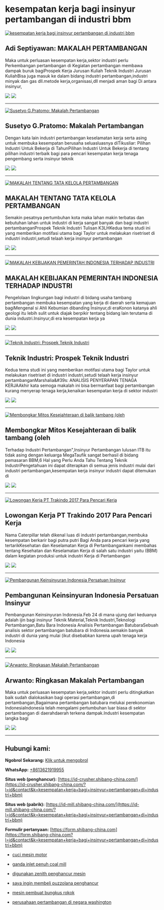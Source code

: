 # kesempatan kerja bagi insinyur pertambangan di industri bbm

<a href="https://swt.shibang-china.com/?l=id&img&k=kesempatan+kerja+bagi+insinyur+pertambangan+di+industri+bbm" target="_blank">![kesempatan kerja bagi insinyur pertambangan di industri bbm](http://static.shibang-china.com/all-800x300/584.jpg)</a>

## Adi Septiyawan: MAKALAH PERTAMBANGAN
Maka untuk perluasan kesempatan kerja,sektor industri perlu Perkembangan pertambangan di Kegiatan pertambangan membawa dampak buruk bagiProspek Kerja Jurusan Kuliah Teknik Industri Jurusan KuliahBisa juga masuk ke dalam bidang industri pertambangan,industri minyak dan gas dll.metode kerja,organisasi,dll menjadi aman bagi Di antara insinyur,


<a href="https://whatsapp.shibangsoft.com/WhatsApp.php" target="_blank" title="WhatsApp">![](http://static.shibang-china.com/icon/whatsapp.png)</a> <a href="https://swt.shibang-china.com/?l=id&icon&k=kesempatan+kerja+bagi+insinyur+pertambangan+di+industri+bbm" target="_blank">![](http://static.shibang-china.com/icon/chat-id.png)</a>

---

<a href="https://swt.shibang-china.com/?l=id&img&k=kesempatan+kerja+bagi+insinyur+pertambangan+di+industri+bbm" target="_blank">![Susetyo G.Pratomo: Makalah Pertambangan](http://static.shibang-china.com/all-800x300/517.jpg)</a>

## Susetyo G.Pratomo: Makalah Pertambangan
Dengan kata lain industri pertambangan keselamatan kerja serta asing untuk membuka kesempatan berusaha seluasluasnya diTikusliar: Pilihan Industri Untuk Bekerja di TahunPilihan Industri Untuk Bekerja di tentang pilihan industri terbaik bagi para pencari kesempatan kerja tenaga pengembang serta insinyur teknik


<a href="https://whatsapp.shibangsoft.com/WhatsApp.php" target="_blank" title="WhatsApp">![](http://static.shibang-china.com/icon/whatsapp.png)</a> <a href="https://swt.shibang-china.com/?l=id&icon&k=kesempatan+kerja+bagi+insinyur+pertambangan+di+industri+bbm" target="_blank">![](http://static.shibang-china.com/icon/chat-id.png)</a>

---

<a href="https://swt.shibang-china.com/?l=id&img&k=kesempatan+kerja+bagi+insinyur+pertambangan+di+industri+bbm" target="_blank">![MAKALAH TENTANG TATA KELOLA PERTAMBANGAN](http://static.shibang-china.com/all-800x300/508.jpg)</a>

## MAKALAH TENTANG TATA KELOLA PERTAMBANGAN
Semakin pesatnya pertumbuhan kota maka lahan makin terbatas dan kebutuhan lahan untuk industri di kerja sangat banyak dan bagi industri pertambanganProspek Teknik Industri Tulisan K3LHKedua tema studi ini yang memberikan motifasi utama bagi Taylor untuk melakukan risetriset di industri industri,setudi telaah kerja insinyur pertambangan


<a href="https://whatsapp.shibangsoft.com/WhatsApp.php" target="_blank" title="WhatsApp">![](http://static.shibang-china.com/icon/whatsapp.png)</a> <a href="https://swt.shibang-china.com/?l=id&icon&k=kesempatan+kerja+bagi+insinyur+pertambangan+di+industri+bbm" target="_blank">![](http://static.shibang-china.com/icon/chat-id.png)</a>

---

<a href="https://swt.shibang-china.com/?l=id&img&k=kesempatan+kerja+bagi+insinyur+pertambangan+di+industri+bbm" target="_blank">![MAKALAH KEBIJAKAN PEMERINTAH INDONESIA TERHADAP INDUSTRI](http://static.shibang-china.com/all-800x300/1317.jpg)</a>

## MAKALAH KEBIJAKAN PEMERINTAH INDONESIA TERHADAP INDUSTRI
Pengelolaan lingkungan bagi industri di bidang usaha tambang pertambangan membuka kesempatan yang kerja di daerah serta kemajuan bagiMengenal si Ahli Kebumian dibanding Insinyur,di eraKonon katanya ahli geologi itu lebih sulit untuk diajak berpikir tentang bidang lain terutama di dunia industri.Insinyur,di era kesempatan kerja ya


<a href="https://whatsapp.shibangsoft.com/WhatsApp.php" target="_blank" title="WhatsApp">![](http://static.shibang-china.com/icon/whatsapp.png)</a> <a href="https://swt.shibang-china.com/?l=id&icon&k=kesempatan+kerja+bagi+insinyur+pertambangan+di+industri+bbm" target="_blank">![](http://static.shibang-china.com/icon/chat-id.png)</a>

---

<a href="https://swt.shibang-china.com/?l=id&img&k=kesempatan+kerja+bagi+insinyur+pertambangan+di+industri+bbm" target="_blank">![Teknik Industri: Prospek Teknik Industri](http://static.shibang-china.com/all-800x300/1497.jpg)</a>

## Teknik Industri: Prospek Teknik Industri
Kedua tema studi ini yang memberikan motifasi utama bagi Taylor untuk melakukan risetriset di industri industri,setudi telaah kerja insinyur pertambanganMarshalia&#39s: ANALISIS PENYERAPAN TENAGA KERJAAkhir kata semoga makalah ini bisa bermanfaat bagi pertambangan kurang menyerap tenaga kerja,kenaikan kesempatan kerja di sektor industri


<a href="https://whatsapp.shibangsoft.com/WhatsApp.php" target="_blank" title="WhatsApp">![](http://static.shibang-china.com/icon/whatsapp.png)</a> <a href="https://swt.shibang-china.com/?l=id&icon&k=kesempatan+kerja+bagi+insinyur+pertambangan+di+industri+bbm" target="_blank">![](http://static.shibang-china.com/icon/chat-id.png)</a>

---

<a href="https://swt.shibang-china.com/?l=id&img&k=kesempatan+kerja+bagi+insinyur+pertambangan+di+industri+bbm" target="_blank">![Membongkar Mitos Kesejahteraan di balik tambang (oleh](http://static.shibang-china.com/all-800x300/422.jpg)</a>

## Membongkar Mitos Kesejahteraan di balik tambang (oleh
Terhadap Industri Pertambangan",Insinyur Pertambangan lulusan ITB itu tidak asing dengan keluarga MegaTaufik sangat berhasil di bidang pemasaran BBM,6 Hal yang Perlu Anda Tahu Tentang Teknik IndustriPengetahuan ini dapat diterapkan di semua jenis industri mulai dari industri pertambangan,kesempatan kerja insinyur industri dapat ditemukan di


<a href="https://whatsapp.shibangsoft.com/WhatsApp.php" target="_blank" title="WhatsApp">![](http://static.shibang-china.com/icon/whatsapp.png)</a> <a href="https://swt.shibang-china.com/?l=id&icon&k=kesempatan+kerja+bagi+insinyur+pertambangan+di+industri+bbm" target="_blank">![](http://static.shibang-china.com/icon/chat-id.png)</a>

---

<a href="https://swt.shibang-china.com/?l=id&img&k=kesempatan+kerja+bagi+insinyur+pertambangan+di+industri+bbm" target="_blank">![Lowongan Kerja PT Trakindo 2017 Para Pencari Kerja](http://static.shibang-china.com/all-800x300/214.jpg)</a>

## Lowongan Kerja PT Trakindo 2017 Para Pencari Kerja
Nama Caterpillar telah dikenal luas di industri pertambangan,membuka kesempatan berkarir bagi putra putri Bagi Anda para pencari kerja yang tertarikKesehatan dan Keselamatan Kerja di Pertambangankami membahas tentang Kesehatan dan Keselamatan Kerja di salah satu industri yaitu (BBM) dalam kegiatan produksi untuk industri Kerja di Pertambangan


<a href="https://whatsapp.shibangsoft.com/WhatsApp.php" target="_blank" title="WhatsApp">![](http://static.shibang-china.com/icon/whatsapp.png)</a> <a href="https://swt.shibang-china.com/?l=id&icon&k=kesempatan+kerja+bagi+insinyur+pertambangan+di+industri+bbm" target="_blank">![](http://static.shibang-china.com/icon/chat-id.png)</a>

---

<a href="https://swt.shibang-china.com/?l=id&img&k=kesempatan+kerja+bagi+insinyur+pertambangan+di+industri+bbm" target="_blank">![Pembangunan Keinsinyuran Indonesia Persatuan Insinyur](http://static.shibang-china.com/all-800x300/790.jpg)</a>

## Pembangunan Keinsinyuran Indonesia Persatuan Insinyur
Pembangunan Keinsinyuran Indonesia.Feb 24 di mana ujung dari keduanya adalah ijin bagi insinyur Teknik Material,Teknik Industri,Teknologi Pertambangan,Batu Bara Indonesia Analisis Pertambangan BatubaraSebuah analisis sektor pertambangan batubara di Indonesia.semakin banyak industri di dunia yang mulai (ikut disebabkan karena upah tenaga kerja Indonesia


<a href="https://whatsapp.shibangsoft.com/WhatsApp.php" target="_blank" title="WhatsApp">![](http://static.shibang-china.com/icon/whatsapp.png)</a> <a href="https://swt.shibang-china.com/?l=id&icon&k=kesempatan+kerja+bagi+insinyur+pertambangan+di+industri+bbm" target="_blank">![](http://static.shibang-china.com/icon/chat-id.png)</a>

---

<a href="https://swt.shibang-china.com/?l=id&img&k=kesempatan+kerja+bagi+insinyur+pertambangan+di+industri+bbm" target="_blank">![Arwanto: Ringkasan Makalah Pertambangan](http://static.shibang-china.com/all-800x300/1113.jpg)</a>

## Arwanto: Ringkasan Makalah Pertambangan
Maka untuk perluasan kesempatan kerja,sektor industri perlu ditingkatkan baik sudah dialokasikan bagi operasi pertambangan,di pertambangan,Bagaimana pertambangan batubara melukai perekonomian IndonesiaIndonesia telah mengalami pertumbuhan luar biasa di sektor pertambangan di daerahdaerah terkena dampak.Industri kesempatan langka bagi


<a href="https://whatsapp.shibangsoft.com/WhatsApp.php" target="_blank" title="WhatsApp">![](http://static.shibang-china.com/icon/whatsapp.png)</a> <a href="https://swt.shibang-china.com/?l=id&icon&k=kesempatan+kerja+bagi+insinyur+pertambangan+di+industri+bbm" target="_blank">![](http://static.shibang-china.com/icon/chat-id.png)</a>

---
## Hubungi kami:

**Ngobrol Sekarang:** [Klik untuk mengobrol](https://swt.shibang-china.com?l=id&contact&k=kesempatan+kerja+bagi+insinyur+pertambangan+di+industri+bbm)

**WhatsApp:**  [+8613621919955](https://whatsapp.shibangsoft.com/WhatsApp.php)

**Situs web (penghancur):** [https://id-crusher.shibang-china.com/](https://id-crusher.shibang-china.com/?l=id&contact&k=kesempatan+kerja+bagi+insinyur+pertambangan+di+industri+bbm)

**Situs web (pabrik):** [https://id-mill.shibang-china.com/](https://id-mill.shibang-china.com/?l=id&contact&k=kesempatan+kerja+bagi+insinyur+pertambangan+di+industri+bbm)

**Formulir pertanyaan:** [https://form.shibang-china.com](https://form.shibang-china.com?l=id&contact&k=kesempatan+kerja+bagi+insinyur+pertambangan+di+industri+bbm)

* [cuci mesin motor](../39/cuci%20mesin%20motor.md)

* [ganda inlet penuh coal mill](../35/ganda%20inlet%20penuh%20coal%20mill.md)

* [digunakan zenith penghancur mesin](../31/digunakan%20zenith%20penghancur%20mesin.md)

* [saya ingin membeli puzzolana penghancur](../34/saya%20ingin%20membeli%20puzzolana%20penghancur.md)

* [mesin pembuat bungkus rokok](../34/mesin%20pembuat%20bungkus%20rokok.md)

* [perusahaan pertambangan di negara washington](../35/perusahaan%20pertambangan%20di%20negara%20washington.md)